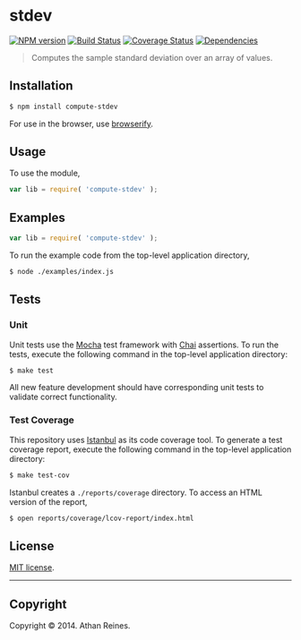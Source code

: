 stdev
===
[![NPM version][npm-image]][npm-url] [![Build Status][travis-image]][travis-url] [![Coverage Status][coveralls-image]][coveralls-url] [![Dependencies][dependencies-image]][dependencies-url]

> Computes the sample standard deviation over an array of values.


## Installation

``` bash
$ npm install compute-stdev
```

For use in the browser, use [browserify](https://github.com/substack/node-browserify).


## Usage

To use the module,

``` javascript
var lib = require( 'compute-stdev' );
```


## Examples

``` javascript
var lib = require( 'compute-stdev' );
```

To run the example code from the top-level application directory,

``` bash
$ node ./examples/index.js
```


## Tests

### Unit

Unit tests use the [Mocha](http://visionmedia.github.io/mocha) test framework with [Chai](http://chaijs.com) assertions. To run the tests, execute the following command in the top-level application directory:

``` bash
$ make test
```

All new feature development should have corresponding unit tests to validate correct functionality.


### Test Coverage

This repository uses [Istanbul](https://github.com/gotwarlost/istanbul) as its code coverage tool. To generate a test coverage report, execute the following command in the top-level application directory:

``` bash
$ make test-cov
```

Istanbul creates a `./reports/coverage` directory. To access an HTML version of the report,

``` bash
$ open reports/coverage/lcov-report/index.html
```


## License

[MIT license](http://opensource.org/licenses/MIT). 


---
## Copyright

Copyright &copy; 2014. Athan Reines.


[npm-image]: http://img.shields.io/npm/v/compute-stdev.svg
[npm-url]: https://npmjs.org/package/compute-stdev

[travis-image]: http://img.shields.io/travis/compute-io/stdev/master.svg
[travis-url]: https://travis-ci.org/compute-io/stdev

[coveralls-image]: https://img.shields.io/coveralls/compute-io/stdev/master.svg
[coveralls-url]: https://coveralls.io/r/compute-io/stdev?branch=master

[dependencies-image]: http://img.shields.io/david/compute-io/stdev.svg
[dependencies-url]: https://david-dm.org/compute-io/stdev

[dev-dependencies-image]: http://img.shields.io/david/dev/compute-io/stdev.svg
[dev-dependencies-url]: https://david-dm.org/dev/compute-io/stdev

[github-issues-image]: http://img.shields.io/github/issues/compute-io/stdev.svg
[github-issues-url]: https://github.com/compute-io/stdev/issues